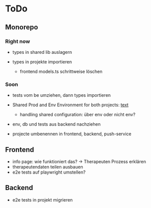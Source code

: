 # ToDo

## Monorepo

### Right now

-  types in shared lib auslagern
-  types in projekte importieren

   -  frontend models.ts schrittweise löschen

### Soon

-  tests vom be umziehen, dann types importieren

-  Shared Prod and Env Environment for both projects: [text](https://nx.dev/recipes/tips-n-tricks/define-environment-variables)
   -  handling shared configuration: über env oder nicht env?
-  env, db und tests aus backend nachziehen

-  projecte umbenennen in frontend, backend, push-service

## Frontend

-  info page: wie funktioniert das? -> Therapeuten Prozess erklären
-  therapeutendaten teilen ausbauen
-  e2e tests auf playwright umstellen?

## Backend

-  e2e tests in projekt migrieren

